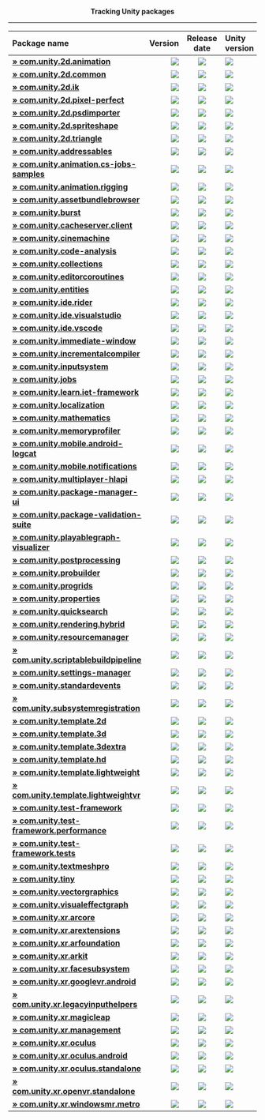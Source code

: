 <p align="center">
  <b>Tracking Unity packages</b>
</p>

---
<!--- @Statistics-Begin -->
Package name | Version | Release date | Unity version | Version counter
|:---|---:|:---:|:---|---:|
| <!--- @com.unity.2d.animation-Begin --><b>[» com.unity.2d.animation](https://github.com/ErikMoczi/packages.unity.com/tree/com.unity.2d.animation "2D Animation provides the all the necessary tooling and runtime components for skeletal animation using Sprites.")</b> | [![](https://img.shields.io/badge/2.1.0--preview.1-yellow.svg)](https://github.com/ErikMoczi/packages.unity.com/commit/67292329257cb0cb1852b67bf486858b04f4d275) | [![](https://img.shields.io/badge/2019/01/30-lightgrey.svg)](https://github.com/ErikMoczi/packages.unity.com/commit/67292329257cb0cb1852b67bf486858b04f4d275) | [![](https://img.shields.io/badge/%40-2019.1-red.svg)](https://github.com/ErikMoczi/packages.unity.com/commit/67292329257cb0cb1852b67bf486858b04f4d275) | [![](https://img.shields.io/badge/%23-25-brightgreen.svg)](https://github.com/ErikMoczi/packages.unity.com/commits/com.unity.2d.animation)<!--- @com.unity.2d.animation-End --> |
| <!--- @com.unity.2d.common-Begin --><b>[» com.unity.2d.common](https://github.com/ErikMoczi/packages.unity.com/tree/com.unity.2d.common "2D Common is a package that contains shared functionalities that are used by most of the other 2D packages.")</b> | [![](https://img.shields.io/badge/1.1.0--preview.1-yellow.svg)](https://github.com/ErikMoczi/packages.unity.com/commit/646534c3061e956f3edc1a5b59e66b2d95984689) | [![](https://img.shields.io/badge/2019/01/25-lightgrey.svg)](https://github.com/ErikMoczi/packages.unity.com/commit/646534c3061e956f3edc1a5b59e66b2d95984689) | [![](https://img.shields.io/badge/%40-2019.1-red.svg)](https://github.com/ErikMoczi/packages.unity.com/commit/646534c3061e956f3edc1a5b59e66b2d95984689) | [![](https://img.shields.io/badge/%23-16-brightgreen.svg)](https://github.com/ErikMoczi/packages.unity.com/commits/com.unity.2d.common)<!--- @com.unity.2d.common-End --> |
| <!--- @com.unity.2d.ik-Begin --><b>[» com.unity.2d.ik](https://github.com/ErikMoczi/packages.unity.com/tree/com.unity.2d.ik "2D IK package provides the necessary editor tooling to setup inverse kinematics for 2D characters and a runtime component to execute it.")</b> | [![](https://img.shields.io/badge/1.0.8--preview.1-yellow.svg)](https://github.com/ErikMoczi/packages.unity.com/commit/bbc7a1d416f51261f5a50c23106dd574f9897a45) | [![](https://img.shields.io/badge/2019/01/25-lightgrey.svg)](https://github.com/ErikMoczi/packages.unity.com/commit/bbc7a1d416f51261f5a50c23106dd574f9897a45) | [![](https://img.shields.io/badge/%40-2018.3-red.svg)](https://github.com/ErikMoczi/packages.unity.com/commit/bbc7a1d416f51261f5a50c23106dd574f9897a45) | [![](https://img.shields.io/badge/%23-13-brightgreen.svg)](https://github.com/ErikMoczi/packages.unity.com/commits/com.unity.2d.ik)<!--- @com.unity.2d.ik-End --> |
| <!--- @com.unity.2d.pixel-perfect-Begin --><b>[» com.unity.2d.pixel-perfect](https://github.com/ErikMoczi/packages.unity.com/tree/com.unity.2d.pixel-perfect "The 2D Pixel Perfect package contains the Pixel Perfect Camera component which ensures your pixel art remains crisp and clear at different resolutions, and stable in motion.  It is a single component that makes all the calculations needed to scale the viewport with resolution changes, removing the hassle from the user. The user can adjust the definition of the pixel art rendered within the camera viewport through the component settings, as well preview any changes immediately in Game view by using the Run in Edit Mode feature.")</b> | [![](https://img.shields.io/badge/1.0.1--preview-yellow.svg)](https://github.com/ErikMoczi/packages.unity.com/commit/c7274a2c30d07e8850e49bcf4e4bbfdeb395e616) | [![](https://img.shields.io/badge/2018/06/22-lightgrey.svg)](https://github.com/ErikMoczi/packages.unity.com/commit/c7274a2c30d07e8850e49bcf4e4bbfdeb395e616) | [![](https://img.shields.io/badge/%40-2018.2-red.svg)](https://github.com/ErikMoczi/packages.unity.com/commit/c7274a2c30d07e8850e49bcf4e4bbfdeb395e616) | [![](https://img.shields.io/badge/%23-2-brightgreen.svg)](https://github.com/ErikMoczi/packages.unity.com/commits/com.unity.2d.pixel-perfect)<!--- @com.unity.2d.pixel-perfect-End --> |
| <!--- @com.unity.2d.psdimporter-Begin --><b>[» com.unity.2d.psdimporter](https://github.com/ErikMoczi/packages.unity.com/tree/com.unity.2d.psdimporter "A ScriptedImporter for importing Adobe Photoshop file format. The ScriptedImporter is currently targeted for users who wants to create multi Sprite character animation using 2D Animation v2.")</b> | [![](https://img.shields.io/badge/1.0.0--preview.2-yellow.svg)](https://github.com/ErikMoczi/packages.unity.com/commit/78b4dc1b497ce648fe140abe0320fa1d55cf6393) | [![](https://img.shields.io/badge/2019/01/25-lightgrey.svg)](https://github.com/ErikMoczi/packages.unity.com/commit/78b4dc1b497ce648fe140abe0320fa1d55cf6393) | [![](https://img.shields.io/badge/%40-2018.3-red.svg)](https://github.com/ErikMoczi/packages.unity.com/commit/78b4dc1b497ce648fe140abe0320fa1d55cf6393) | [![](https://img.shields.io/badge/%23-2-brightgreen.svg)](https://github.com/ErikMoczi/packages.unity.com/commits/com.unity.2d.psdimporter)<!--- @com.unity.2d.psdimporter-End --> |
| <!--- @com.unity.2d.spriteshape-Begin --><b>[» com.unity.2d.spriteshape](https://github.com/ErikMoczi/packages.unity.com/tree/com.unity.2d.spriteshape "SpriteShape Runtime & Editor Package contains the tooling and the runtime component that allows you to create very organic looking spline based 2D worlds. It comes with intuitive configurator and a highly performant renderer.")</b> | [![](https://img.shields.io/badge/2.0.0--preview.2-yellow.svg)](https://github.com/ErikMoczi/packages.unity.com/commit/00a9c8ad26b17076e6eee3e959e08da8ef28e853) | [![](https://img.shields.io/badge/2019/03/14-lightgrey.svg)](https://github.com/ErikMoczi/packages.unity.com/commit/00a9c8ad26b17076e6eee3e959e08da8ef28e853) | [![](https://img.shields.io/badge/%40-2019.1-red.svg)](https://github.com/ErikMoczi/packages.unity.com/commit/00a9c8ad26b17076e6eee3e959e08da8ef28e853) | [![](https://img.shields.io/badge/%23-19-brightgreen.svg)](https://github.com/ErikMoczi/packages.unity.com/commits/com.unity.2d.spriteshape)<!--- @com.unity.2d.spriteshape-End --> |
| <!--- @com.unity.2d.triangle-Begin --><b>[» com.unity.2d.triangle](https://github.com/ErikMoczi/packages.unity.com/tree/com.unity.2d.triangle "2D Triangle is an open source library that tessellates shapes into meshes.")</b> | [![](https://img.shields.io/badge/1.0.2--preview.1-yellow.svg)](https://github.com/ErikMoczi/packages.unity.com/commit/e5d35b18a47bb4a64b8172a03c72e32675d5d4af) | [![](https://img.shields.io/badge/2018/12/14-lightgrey.svg)](https://github.com/ErikMoczi/packages.unity.com/commit/e5d35b18a47bb4a64b8172a03c72e32675d5d4af) | [![](https://img.shields.io/badge/%40-2018.1-red.svg)](https://github.com/ErikMoczi/packages.unity.com/commit/e5d35b18a47bb4a64b8172a03c72e32675d5d4af) | [![](https://img.shields.io/badge/%23-6-brightgreen.svg)](https://github.com/ErikMoczi/packages.unity.com/commits/com.unity.2d.triangle)<!--- @com.unity.2d.triangle-End --> |
| <!--- @com.unity.addressables-Begin --><b>[» com.unity.addressables](https://github.com/ErikMoczi/packages.unity.com/tree/com.unity.addressables "Our new Addressable Asset System allows the developer to ask for an asset via its address and get back the thing that resides at that address. Once an asset \(e.g. a prefab\) is marked \"addressable\", it generates an address which can be called from anywhere. Wherever the asset resides \(local or remote\), the system will locate it and its dependencies, then return it.  The Addressable Asset System uses asynchronous loading to support loading from any location with any collection of dependencies. Whether you are using direct references, traditional asset bundles, or Resource folders, addressable assets provide a simpler way to make your game more dynamic. The Addressable Asset System  simultaneously opens up the world of asset bundles while managing all the complexity.")</b> | [![](https://img.shields.io/badge/1.0.2--preview.2-yellow.svg)](https://github.com/ErikMoczi/packages.unity.com/commit/65c030be26b60c65ae51bdc471d456230ef77958) | [![](https://img.shields.io/badge/2019/02/21-lightgrey.svg)](https://github.com/ErikMoczi/packages.unity.com/commit/65c030be26b60c65ae51bdc471d456230ef77958) | [![](https://img.shields.io/badge/%40-2018.2-red.svg)](https://github.com/ErikMoczi/packages.unity.com/commit/65c030be26b60c65ae51bdc471d456230ef77958) | [![](https://img.shields.io/badge/%23-62-brightgreen.svg)](https://github.com/ErikMoczi/packages.unity.com/commits/com.unity.addressables)<!--- @com.unity.addressables-End --> |
| <!--- @com.unity.animation.cs-jobs-samples-Begin --><b>[» com.unity.animation.cs-jobs-samples](https://github.com/ErikMoczi/packages.unity.com/tree/com.unity.animation.cs-jobs-samples "Code samples using the animation C\# jobs feature.  Animation jobs are part of the Playable feature and they allow to modify the animation stream using just a C\# script. Here is the list of the samples in this package: ▪ SimpleMixer ▪ WeightedMaskMixer ▪ Look At ▪ Two\-bone IK ▪ Fullbody IK")</b> | [![](https://img.shields.io/badge/0.6.1--preview-yellow.svg)](https://github.com/ErikMoczi/packages.unity.com/commit/abf58b2ccb6f2cb50f9c8f60144ae537594685c1) | [![](https://img.shields.io/badge/2018/06/01-lightgrey.svg)](https://github.com/ErikMoczi/packages.unity.com/commit/abf58b2ccb6f2cb50f9c8f60144ae537594685c1) | [![](https://img.shields.io/badge/%40-2018.2-red.svg)](https://github.com/ErikMoczi/packages.unity.com/commit/abf58b2ccb6f2cb50f9c8f60144ae537594685c1) | [![](https://img.shields.io/badge/%23-10-brightgreen.svg)](https://github.com/ErikMoczi/packages.unity.com/commits/com.unity.animation.cs-jobs-samples)<!--- @com.unity.animation.cs-jobs-samples-End --> |
| <!--- @com.unity.animation.rigging-Begin --><b>[» com.unity.animation.rigging](https://github.com/ErikMoczi/packages.unity.com/tree/com.unity.animation.rigging "Animation Rigging toolkit using Unity's Animation C\# Jobs")</b> | [![](https://img.shields.io/badge/0.2.1--preview-yellow.svg)](https://github.com/ErikMoczi/packages.unity.com/commit/9baff91f9813d11e7448f8789c58943ed761c9de) | [![](https://img.shields.io/badge/2019/02/28-lightgrey.svg)](https://github.com/ErikMoczi/packages.unity.com/commit/9baff91f9813d11e7448f8789c58943ed761c9de) | [![](https://img.shields.io/badge/%40-2019.2-red.svg)](https://github.com/ErikMoczi/packages.unity.com/commit/9baff91f9813d11e7448f8789c58943ed761c9de) | [![](https://img.shields.io/badge/%23-7-brightgreen.svg)](https://github.com/ErikMoczi/packages.unity.com/commits/com.unity.animation.rigging)<!--- @com.unity.animation.rigging-End --> |
| <!--- @com.unity.assetbundlebrowser-Begin --><b>[» com.unity.assetbundlebrowser](https://github.com/ErikMoczi/packages.unity.com/tree/com.unity.assetbundlebrowser "The Asset Bundle Browser tool enables the user to view and edit the configuration of asset bundles for their Unity project. It will block editing that would create invalid bundles, and inform you of any issues with existing bundles. It also provides basic build functionality.  Use this tool as an alternative to selecting assets and setting their asset bundle manually in the inspector. It can be dropped into any Unity project with a version of 5.6 or greater. It will create a new menu item in Window &gt; AssetBundle Browser. The bundle configuration, build functionality, and built\-bundle inspection are split into three tabs within the new window.")</b> | [![](https://img.shields.io/badge/1.7.0-blue.svg)](https://github.com/ErikMoczi/packages.unity.com/commit/5e859a69abf99a628761491d7d7935464f6d0fa9) | [![](https://img.shields.io/badge/2018/08/10-lightgrey.svg)](https://github.com/ErikMoczi/packages.unity.com/commit/5e859a69abf99a628761491d7d7935464f6d0fa9) | [![](https://img.shields.io/badge/%40-2018.1-red.svg)](https://github.com/ErikMoczi/packages.unity.com/commit/5e859a69abf99a628761491d7d7935464f6d0fa9) | [![](https://img.shields.io/badge/%23-21-brightgreen.svg)](https://github.com/ErikMoczi/packages.unity.com/commits/com.unity.assetbundlebrowser)<!--- @com.unity.assetbundlebrowser-End --> |
| <!--- @com.unity.burst-Begin --><b>[» com.unity.burst](https://github.com/ErikMoczi/packages.unity.com/tree/com.unity.burst "Burst is a compiler, it translates from IL/.NET bytecode to highly optimized native code using LLVM.")</b> | [![](https://img.shields.io/badge/1.0.0--preview.3-yellow.svg)](https://github.com/ErikMoczi/packages.unity.com/commit/cc01cb6954f69348096ebff8e62801bee7c679c9) | [![](https://img.shields.io/badge/2019/03/14-lightgrey.svg)](https://github.com/ErikMoczi/packages.unity.com/commit/cc01cb6954f69348096ebff8e62801bee7c679c9) | [![](https://img.shields.io/badge/%40-2018.3-red.svg)](https://github.com/ErikMoczi/packages.unity.com/commit/cc01cb6954f69348096ebff8e62801bee7c679c9) | [![](https://img.shields.io/badge/%23-80-brightgreen.svg)](https://github.com/ErikMoczi/packages.unity.com/commits/com.unity.burst)<!--- @com.unity.burst-End --> |
| <!--- @com.unity.cacheserver.client-Begin --><b>[» com.unity.cacheserver.client](https://github.com/ErikMoczi/packages.unity.com/tree/com.unity.cacheserver.client "This package provides APIs and utilities that facilitate communication with the Unity Cache Server from Unity Editor C\# scripts. The primary purpose of the Unity Cache Server Client is to extend the application of the Unity Cache Server to Unity Editor tools and processes that could benefit from binary data caching.")</b> | [![](https://img.shields.io/badge/0.1.2--preview-yellow.svg)](https://github.com/ErikMoczi/packages.unity.com/commit/4d6db4bb41df9ca4467ffb369ecb63e5e01510d7) | [![](https://img.shields.io/badge/2018/06/07-lightgrey.svg)](https://github.com/ErikMoczi/packages.unity.com/commit/4d6db4bb41df9ca4467ffb369ecb63e5e01510d7) | [![](https://img.shields.io/badge/%40-2018.2-red.svg)](https://github.com/ErikMoczi/packages.unity.com/commit/4d6db4bb41df9ca4467ffb369ecb63e5e01510d7) | [![](https://img.shields.io/badge/%23-3-brightgreen.svg)](https://github.com/ErikMoczi/packages.unity.com/commits/com.unity.cacheserver.client)<!--- @com.unity.cacheserver.client-End --> |
| <!--- @com.unity.cinemachine-Begin --><b>[» com.unity.cinemachine](https://github.com/ErikMoczi/packages.unity.com/tree/com.unity.cinemachine "Smart camera tools for passionate creators.   IMPORTANT NOTE: If you are upgrading from the Asset Store version of Cinemachine, delete the Cinemachine asset from your project BEFORE installing this version from the Package Manager.")</b> | [![](https://img.shields.io/badge/2.3.4--preview.3-yellow.svg)](https://github.com/ErikMoczi/packages.unity.com/commit/8c206a0c60cc84821c20c9ec09a7d0a6b05c1d66) | [![](https://img.shields.io/badge/2019/02/18-lightgrey.svg)](https://github.com/ErikMoczi/packages.unity.com/commit/8c206a0c60cc84821c20c9ec09a7d0a6b05c1d66) | [![](https://img.shields.io/badge/%40-2019.1-red.svg)](https://github.com/ErikMoczi/packages.unity.com/commit/8c206a0c60cc84821c20c9ec09a7d0a6b05c1d66) | [![](https://img.shields.io/badge/%23-54-brightgreen.svg)](https://github.com/ErikMoczi/packages.unity.com/commits/com.unity.cinemachine)<!--- @com.unity.cinemachine-End --> |
| <!--- @com.unity.code-analysis-Begin --><b>[» com.unity.code-analysis](https://github.com/ErikMoczi/packages.unity.com/tree/com.unity.code-analysis "Roslyn C\# code analysis and evaluation tool for Unity.")</b> | [![](https://img.shields.io/badge/0.0.1--preview.3-yellow.svg)](https://github.com/ErikMoczi/packages.unity.com/commit/8b96e25d44f4defae27b76b758ad2122a2a63e3c) | [![](https://img.shields.io/badge/2018/11/01-lightgrey.svg)](https://github.com/ErikMoczi/packages.unity.com/commit/8b96e25d44f4defae27b76b758ad2122a2a63e3c) | [![](https://img.shields.io/badge/%40-2018.3-red.svg)](https://github.com/ErikMoczi/packages.unity.com/commit/8b96e25d44f4defae27b76b758ad2122a2a63e3c) | [![](https://img.shields.io/badge/%23-3-brightgreen.svg)](https://github.com/ErikMoczi/packages.unity.com/commits/com.unity.code-analysis)<!--- @com.unity.code-analysis-End --> |
| <!--- @com.unity.collections-Begin --><b>[» com.unity.collections](https://github.com/ErikMoczi/packages.unity.com/tree/com.unity.collections "Additional Unity Native Collections. NaitiveQueue, NativeHashMap, NativeMultiHashMap, NativeList.")</b> | [![](https://img.shields.io/badge/0.0.9--preview.15-yellow.svg)](https://github.com/ErikMoczi/packages.unity.com/commit/aaf9397b5c1018782a357eb7aefd1ee2476ec7d0) | [![](https://img.shields.io/badge/2019/03/14-lightgrey.svg)](https://github.com/ErikMoczi/packages.unity.com/commit/aaf9397b5c1018782a357eb7aefd1ee2476ec7d0) | [![](https://img.shields.io/badge/%40-2019.1-red.svg)](https://github.com/ErikMoczi/packages.unity.com/commit/aaf9397b5c1018782a357eb7aefd1ee2476ec7d0) | [![](https://img.shields.io/badge/%23-23-brightgreen.svg)](https://github.com/ErikMoczi/packages.unity.com/commits/com.unity.collections)<!--- @com.unity.collections-End --> |
| <!--- @com.unity.editorcoroutines-Begin --><b>[» com.unity.editorcoroutines](https://github.com/ErikMoczi/packages.unity.com/tree/com.unity.editorcoroutines "The editor coroutines package allows developers to start constructs similar to Unity's monobehaviour based coroutines within the editor using abitrary objects. ")</b> | [![](https://img.shields.io/badge/0.0.2--preview.1-yellow.svg)](https://github.com/ErikMoczi/packages.unity.com/commit/0db484a18addf7ffcae67d218daef96b1cc1034e) | [![](https://img.shields.io/badge/2019/01/28-lightgrey.svg)](https://github.com/ErikMoczi/packages.unity.com/commit/0db484a18addf7ffcae67d218daef96b1cc1034e) | [![](https://img.shields.io/badge/%40-2018.1-red.svg)](https://github.com/ErikMoczi/packages.unity.com/commit/0db484a18addf7ffcae67d218daef96b1cc1034e) | [![](https://img.shields.io/badge/%23-6-brightgreen.svg)](https://github.com/ErikMoczi/packages.unity.com/commits/com.unity.editorcoroutines)<!--- @com.unity.editorcoroutines-End --> |
| <!--- @com.unity.entities-Begin --><b>[» com.unity.entities](https://github.com/ErikMoczi/packages.unity.com/tree/com.unity.entities "Unity Entity Component System \- Core Entity Component System, New Transform components, basic Instance Mesh Renderer")</b> | [![](https://img.shields.io/badge/0.0.12--preview.24-timestampfix-yellow.svg)](https://github.com/ErikMoczi/packages.unity.com/commit/995a823a1f8519da56608bb501b3d5abda759bce) | [![](https://img.shields.io/badge/2019/03/14-lightgrey.svg)](https://github.com/ErikMoczi/packages.unity.com/commit/995a823a1f8519da56608bb501b3d5abda759bce) | [![](https://img.shields.io/badge/%40-2018.3-red.svg)](https://github.com/ErikMoczi/packages.unity.com/commit/995a823a1f8519da56608bb501b3d5abda759bce) | [![](https://img.shields.io/badge/%23-39-brightgreen.svg)](https://github.com/ErikMoczi/packages.unity.com/commits/com.unity.entities)<!--- @com.unity.entities-End --> |
| <!--- @com.unity.ide.rider-Begin --><b>[» com.unity.ide.rider](https://github.com/ErikMoczi/packages.unity.com/tree/com.unity.ide.rider "Code editor integration for supporting Rider as code editor for unity. Adds support for generating csproj files for code completion, auto discovery of installations, etc.")</b> | [![](https://img.shields.io/badge/1.0.2-blue.svg)](https://github.com/ErikMoczi/packages.unity.com/commit/33a1238e474904056e8c9d25b7b996fd66c34c58) | [![](https://img.shields.io/badge/2019/03/07-lightgrey.svg)](https://github.com/ErikMoczi/packages.unity.com/commit/33a1238e474904056e8c9d25b7b996fd66c34c58) | [![](https://img.shields.io/badge/%40-2019.2-red.svg)](https://github.com/ErikMoczi/packages.unity.com/commit/33a1238e474904056e8c9d25b7b996fd66c34c58) | [![](https://img.shields.io/badge/%23-9-brightgreen.svg)](https://github.com/ErikMoczi/packages.unity.com/commits/com.unity.ide.rider)<!--- @com.unity.ide.rider-End --> |
| <!--- @com.unity.ide.visualstudio-Begin --><b>[» com.unity.ide.visualstudio](https://github.com/ErikMoczi/packages.unity.com/tree/com.unity.ide.visualstudio "Code editor integration for supporting Visual Studio as code editor for unity. Adds support for generating csproj files for intellisense purposes, auto discovery of installations, etc.")</b> | [![](https://img.shields.io/badge/1.0.2-blue.svg)](https://github.com/ErikMoczi/packages.unity.com/commit/ca3ea47e7d938c3dec8d685cba102414b9ee8f22) | [![](https://img.shields.io/badge/2019/03/07-lightgrey.svg)](https://github.com/ErikMoczi/packages.unity.com/commit/ca3ea47e7d938c3dec8d685cba102414b9ee8f22) | [![](https://img.shields.io/badge/%40-2019.2-red.svg)](https://github.com/ErikMoczi/packages.unity.com/commit/ca3ea47e7d938c3dec8d685cba102414b9ee8f22) | [![](https://img.shields.io/badge/%23-9-brightgreen.svg)](https://github.com/ErikMoczi/packages.unity.com/commits/com.unity.ide.visualstudio)<!--- @com.unity.ide.visualstudio-End --> |
| <!--- @com.unity.ide.vscode-Begin --><b>[» com.unity.ide.vscode](https://github.com/ErikMoczi/packages.unity.com/tree/com.unity.ide.vscode "Code editor integration for supporting Visual Studio Code as code editor for unity. Adds support for generating csproj files for intellisense purposes, auto discovery of installations, etc.")</b> | [![](https://img.shields.io/badge/1.0.2-blue.svg)](https://github.com/ErikMoczi/packages.unity.com/commit/78e1c863ecff5cadba6b6eb45791bd86d558d9c1) | [![](https://img.shields.io/badge/2019/03/07-lightgrey.svg)](https://github.com/ErikMoczi/packages.unity.com/commit/78e1c863ecff5cadba6b6eb45791bd86d558d9c1) | [![](https://img.shields.io/badge/%40-2019.2-red.svg)](https://github.com/ErikMoczi/packages.unity.com/commit/78e1c863ecff5cadba6b6eb45791bd86d558d9c1) | [![](https://img.shields.io/badge/%23-11-brightgreen.svg)](https://github.com/ErikMoczi/packages.unity.com/commits/com.unity.ide.vscode)<!--- @com.unity.ide.vscode-End --> |
| <!--- @com.unity.immediate-window-Begin --><b>[» com.unity.immediate-window](https://github.com/ErikMoczi/packages.unity.com/tree/com.unity.immediate-window "The Immediate Window provides a way to rapidly edit and debug code. It is not a full development environment, instead it is to be used for API discovery and rapid prototyping.")</b> | [![](https://img.shields.io/badge/1.0.0--preview.3-yellow.svg)](https://github.com/ErikMoczi/packages.unity.com/commit/265b4532881a7d930e7dd9c70c4790842d69e4ee) | [![](https://img.shields.io/badge/2018/12/11-lightgrey.svg)](https://github.com/ErikMoczi/packages.unity.com/commit/265b4532881a7d930e7dd9c70c4790842d69e4ee) | [![](https://img.shields.io/badge/%40-2019.1-red.svg)](https://github.com/ErikMoczi/packages.unity.com/commit/265b4532881a7d930e7dd9c70c4790842d69e4ee) | [![](https://img.shields.io/badge/%23-8-brightgreen.svg)](https://github.com/ErikMoczi/packages.unity.com/commits/com.unity.immediate-window)<!--- @com.unity.immediate-window-End --> |
| <!--- @com.unity.incrementalcompiler-Begin --><b>[» com.unity.incrementalcompiler](https://github.com/ErikMoczi/packages.unity.com/tree/com.unity.incrementalcompiler "Roslyn based incremental compiler.")</b> | [![](https://img.shields.io/badge/0.0.42--preview.31-yellow.svg)](https://github.com/ErikMoczi/packages.unity.com/commit/82ab52ff9867348d5347a163d50fb7c1a89c8986) | [![](https://img.shields.io/badge/2018/12/13-lightgrey.svg)](https://github.com/ErikMoczi/packages.unity.com/commit/82ab52ff9867348d5347a163d50fb7c1a89c8986) | [![](https://img.shields.io/badge/%40-2018.1-red.svg)](https://github.com/ErikMoczi/packages.unity.com/commit/82ab52ff9867348d5347a163d50fb7c1a89c8986) | [![](https://img.shields.io/badge/%23-78-brightgreen.svg)](https://github.com/ErikMoczi/packages.unity.com/commits/com.unity.incrementalcompiler)<!--- @com.unity.incrementalcompiler-End --> |
| <!--- @com.unity.inputsystem-Begin --><b>[» com.unity.inputsystem](https://github.com/ErikMoczi/packages.unity.com/tree/com.unity.inputsystem "A new input system which can be used as a more extensible and customizable alternative to Unity's classic input system in UnityEngine.Input.")</b> | [![](https://img.shields.io/badge/0.2.1--preview-yellow.svg)](https://github.com/ErikMoczi/packages.unity.com/commit/9e0c70d7bcc799068d905fccfde4827f56111505) | [![](https://img.shields.io/badge/2019/03/12-lightgrey.svg)](https://github.com/ErikMoczi/packages.unity.com/commit/9e0c70d7bcc799068d905fccfde4827f56111505) | [![](https://img.shields.io/badge/%40-2018.3-red.svg)](https://github.com/ErikMoczi/packages.unity.com/commit/9e0c70d7bcc799068d905fccfde4827f56111505) | [![](https://img.shields.io/badge/%23-19-brightgreen.svg)](https://github.com/ErikMoczi/packages.unity.com/commits/com.unity.inputsystem)<!--- @com.unity.inputsystem-End --> |
| <!--- @com.unity.jobs-Begin --><b>[» com.unity.jobs](https://github.com/ErikMoczi/packages.unity.com/tree/com.unity.jobs "Additional C\# jobs types. IJobParallelForBatch and IJobParallelForFilter")</b> | [![](https://img.shields.io/badge/0.0.7--preview.9-yellow.svg)](https://github.com/ErikMoczi/packages.unity.com/commit/7e30cd76d98dcd518add1a9fb89e551cb719e801) | [![](https://img.shields.io/badge/2019/03/14-lightgrey.svg)](https://github.com/ErikMoczi/packages.unity.com/commit/7e30cd76d98dcd518add1a9fb89e551cb719e801) | [![](https://img.shields.io/badge/%40-2019.1-red.svg)](https://github.com/ErikMoczi/packages.unity.com/commit/7e30cd76d98dcd518add1a9fb89e551cb719e801) | [![](https://img.shields.io/badge/%23-15-brightgreen.svg)](https://github.com/ErikMoczi/packages.unity.com/commits/com.unity.jobs)<!--- @com.unity.jobs-End --> |
| <!--- @com.unity.learn.iet-framework-Begin --><b>[» com.unity.learn.iet-framework](https://github.com/ErikMoczi/packages.unity.com/tree/com.unity.learn.iet-framework "This package is mandatory for all In\-Editor Tutorials.")</b> | [![](https://img.shields.io/badge/0.1.15--preview-yellow.svg)](https://github.com/ErikMoczi/packages.unity.com/commit/937b1f6f80571c80e0aa812a14ceec8615457732) | [![](https://img.shields.io/badge/2019/03/05-lightgrey.svg)](https://github.com/ErikMoczi/packages.unity.com/commit/937b1f6f80571c80e0aa812a14ceec8615457732) | [![](https://img.shields.io/badge/%40-2018.3-red.svg)](https://github.com/ErikMoczi/packages.unity.com/commit/937b1f6f80571c80e0aa812a14ceec8615457732) | [![](https://img.shields.io/badge/%23-18-brightgreen.svg)](https://github.com/ErikMoczi/packages.unity.com/commits/com.unity.learn.iet-framework)<!--- @com.unity.learn.iet-framework-End --> |
| <!--- @com.unity.localization-Begin --><b>[» com.unity.localization](https://github.com/ErikMoczi/packages.unity.com/tree/com.unity.localization "Preview of player localization system. Provides tools for localizing your built application.")</b> | [![](https://img.shields.io/badge/0.2.5--preview-yellow.svg)](https://github.com/ErikMoczi/packages.unity.com/commit/226e9597792fd589f6679f7d6cebf43d8b3f1f0f) | [![](https://img.shields.io/badge/2019/03/13-lightgrey.svg)](https://github.com/ErikMoczi/packages.unity.com/commit/226e9597792fd589f6679f7d6cebf43d8b3f1f0f) | [![](https://img.shields.io/badge/%40-2018.3-red.svg)](https://github.com/ErikMoczi/packages.unity.com/commit/226e9597792fd589f6679f7d6cebf43d8b3f1f0f) | [![](https://img.shields.io/badge/%23-8-brightgreen.svg)](https://github.com/ErikMoczi/packages.unity.com/commits/com.unity.localization)<!--- @com.unity.localization-End --> |
| <!--- @com.unity.mathematics-Begin --><b>[» com.unity.mathematics](https://github.com/ErikMoczi/packages.unity.com/tree/com.unity.mathematics "Unity's C\# SIMD math library providing vector types and math functions with a shader like syntax. This package is still in experimental phase.")</b> | [![](https://img.shields.io/badge/1.0.0--preview.1-yellow.svg)](https://github.com/ErikMoczi/packages.unity.com/commit/6f85e6a8c1b5a5af7d9c43994f1a0472c63de51d) | [![](https://img.shields.io/badge/2019/02/28-lightgrey.svg)](https://github.com/ErikMoczi/packages.unity.com/commit/6f85e6a8c1b5a5af7d9c43994f1a0472c63de51d) | [![](https://img.shields.io/badge/%40-2018.1-red.svg)](https://github.com/ErikMoczi/packages.unity.com/commit/6f85e6a8c1b5a5af7d9c43994f1a0472c63de51d) | [![](https://img.shields.io/badge/%23-32-brightgreen.svg)](https://github.com/ErikMoczi/packages.unity.com/commits/com.unity.mathematics)<!--- @com.unity.mathematics-End --> |
| <!--- @com.unity.memoryprofiler-Begin --><b>[» com.unity.memoryprofiler](https://github.com/ErikMoczi/packages.unity.com/tree/com.unity.memoryprofiler "The Memory Profiler creates a unified solution allowing you to profile both small projects on mobile devices and big AAA projects on high end machines. It provides actionable information about allocations in the engine to allow developers to manage and reduce memory usage. ")</b> | [![](https://img.shields.io/badge/0.1.0--preview.5-yellow.svg)](https://github.com/ErikMoczi/packages.unity.com/commit/9c08b0d0c2281de6c4d38613ffa8c84957e102da) | [![](https://img.shields.io/badge/2019/01/29-lightgrey.svg)](https://github.com/ErikMoczi/packages.unity.com/commit/9c08b0d0c2281de6c4d38613ffa8c84957e102da) | [![](https://img.shields.io/badge/%40-2018.3-red.svg)](https://github.com/ErikMoczi/packages.unity.com/commit/9c08b0d0c2281de6c4d38613ffa8c84957e102da) | [![](https://img.shields.io/badge/%23-5-brightgreen.svg)](https://github.com/ErikMoczi/packages.unity.com/commits/com.unity.memoryprofiler)<!--- @com.unity.memoryprofiler-End --> |
| <!--- @com.unity.mobile.android-logcat-Begin --><b>[» com.unity.mobile.android-logcat](https://github.com/ErikMoczi/packages.unity.com/tree/com.unity.mobile.android-logcat "Android Logcat package adds support for displaying log messages coming from Android devices in Unity Editor. Click the 'View documentation' link above for more information.  The window can be accessed in Unity Editor via 'Window &gt; Analysis &gt; Android Logcat', or simply by pressing 'Alt\+6' on Windows or 'Option\+6' on macOS.   Make sure to have Android module loaded and switch to Android build target in 'Build Settings' window if the menu doesn't exist.")</b> | [![](https://img.shields.io/badge/0.2.1--preview-yellow.svg)](https://github.com/ErikMoczi/packages.unity.com/commit/c52b82cdfe87aa722fe34c754630d54a6fe4505e) | [![](https://img.shields.io/badge/2019/01/22-lightgrey.svg)](https://github.com/ErikMoczi/packages.unity.com/commit/c52b82cdfe87aa722fe34c754630d54a6fe4505e) | [![](https://img.shields.io/badge/%40-2019.1-red.svg)](https://github.com/ErikMoczi/packages.unity.com/commit/c52b82cdfe87aa722fe34c754630d54a6fe4505e) | [![](https://img.shields.io/badge/%23-8-brightgreen.svg)](https://github.com/ErikMoczi/packages.unity.com/commits/com.unity.mobile.android-logcat)<!--- @com.unity.mobile.android-logcat-End --> |
| <!--- @com.unity.mobile.notifications-Begin --><b>[» com.unity.mobile.notifications](https://github.com/ErikMoczi/packages.unity.com/tree/com.unity.mobile.notifications "Mobile Notifications package adds support for scheduling local repeatable or one\-time notifications on iOS and Android.  Requires iOS 10 and Android 4.1 or above.")</b> | [![](https://img.shields.io/badge/1.0.0--preview.10-yellow.svg)](https://github.com/ErikMoczi/packages.unity.com/commit/e3b145e75a2dc33d9c431355cb08e82cb0187e72) | [![](https://img.shields.io/badge/2019/02/22-lightgrey.svg)](https://github.com/ErikMoczi/packages.unity.com/commit/e3b145e75a2dc33d9c431355cb08e82cb0187e72) | [![](https://img.shields.io/badge/%40-2018.2-red.svg)](https://github.com/ErikMoczi/packages.unity.com/commit/e3b145e75a2dc33d9c431355cb08e82cb0187e72) | [![](https://img.shields.io/badge/%23-23-brightgreen.svg)](https://github.com/ErikMoczi/packages.unity.com/commits/com.unity.mobile.notifications)<!--- @com.unity.mobile.notifications-End --> |
| <!--- @com.unity.multiplayer-hlapi-Begin --><b>[» com.unity.multiplayer-hlapi](https://github.com/ErikMoczi/packages.unity.com/tree/com.unity.multiplayer-hlapi "The high level API component of the Unity Multiplayer system.")</b> | [![](https://img.shields.io/badge/1.0.1-blue.svg)](https://github.com/ErikMoczi/packages.unity.com/commit/fb7e74ae6bef7a85cf8c5caa50ae24ab787f5519) | [![](https://img.shields.io/badge/2019/02/14-lightgrey.svg)](https://github.com/ErikMoczi/packages.unity.com/commit/fb7e74ae6bef7a85cf8c5caa50ae24ab787f5519) | [![](https://img.shields.io/badge/%40-2019.1-red.svg)](https://github.com/ErikMoczi/packages.unity.com/commit/fb7e74ae6bef7a85cf8c5caa50ae24ab787f5519) | [![](https://img.shields.io/badge/%23-16-brightgreen.svg)](https://github.com/ErikMoczi/packages.unity.com/commits/com.unity.multiplayer-hlapi)<!--- @com.unity.multiplayer-hlapi-End --> |
| <!--- @com.unity.package-manager-ui-Begin --><b>[» com.unity.package-manager-ui](https://github.com/ErikMoczi/packages.unity.com/tree/com.unity.package-manager-ui "Use the Unity Package Manager user interface to manage a Project's packages and discover new packages.  For more information, click the 'View documentation' link above. ")</b> | [![](https://img.shields.io/badge/2.1.1--preview.5-yellow.svg)](https://github.com/ErikMoczi/packages.unity.com/commit/d5d73fff72c3c034340dd0ea35434d6fcdfc64eb) | [![](https://img.shields.io/badge/2018/11/09-lightgrey.svg)](https://github.com/ErikMoczi/packages.unity.com/commit/d5d73fff72c3c034340dd0ea35434d6fcdfc64eb) | [![](https://img.shields.io/badge/%40-2019.1-red.svg)](https://github.com/ErikMoczi/packages.unity.com/commit/d5d73fff72c3c034340dd0ea35434d6fcdfc64eb) | [![](https://img.shields.io/badge/%23-59-brightgreen.svg)](https://github.com/ErikMoczi/packages.unity.com/commits/com.unity.package-manager-ui)<!--- @com.unity.package-manager-ui-End --> |
| <!--- @com.unity.package-validation-suite-Begin --><b>[» com.unity.package-validation-suite](https://github.com/ErikMoczi/packages.unity.com/tree/com.unity.package-validation-suite "Unity Package Manager validation suite, used to evaluate a package's integrity before it's considered for publishing.  This is a Unity internal tool at the moment, no support will be provided for this package.")</b> | [![](https://img.shields.io/badge/0.4.0--preview.19-yellow.svg)](https://github.com/ErikMoczi/packages.unity.com/commit/73c38644753d3137b3e89f82afb0f1b3084efb08) | [![](https://img.shields.io/badge/2019/03/14-lightgrey.svg)](https://github.com/ErikMoczi/packages.unity.com/commit/73c38644753d3137b3e89f82afb0f1b3084efb08) | [![](https://img.shields.io/badge/%40-2018.3-red.svg)](https://github.com/ErikMoczi/packages.unity.com/commit/73c38644753d3137b3e89f82afb0f1b3084efb08) | [![](https://img.shields.io/badge/%23-34-brightgreen.svg)](https://github.com/ErikMoczi/packages.unity.com/commits/com.unity.package-validation-suite)<!--- @com.unity.package-validation-suite-End --> |
| <!--- @com.unity.playablegraph-visualizer-Begin --><b>[» com.unity.playablegraph-visualizer](https://github.com/ErikMoczi/packages.unity.com/tree/com.unity.playablegraph-visualizer "The PlayableGraph Visualizer is a tool that displays the PlayableGraphs in the scene. It can be used in both Play and Edit mode and will always reflect the current state of the graph. Playable nodes are represented by colored nodes, varying according to their type. Connections color intensity indicates its weight.")</b> | [![](https://img.shields.io/badge/0.2.1--preview.3-yellow.svg)](https://github.com/ErikMoczi/packages.unity.com/commit/773e0c6a2382ca68f3c80a292e3e1847326ce912) | [![](https://img.shields.io/badge/2019/03/07-lightgrey.svg)](https://github.com/ErikMoczi/packages.unity.com/commit/773e0c6a2382ca68f3c80a292e3e1847326ce912) | [![](https://img.shields.io/badge/%40-2018.1-red.svg)](https://github.com/ErikMoczi/packages.unity.com/commit/773e0c6a2382ca68f3c80a292e3e1847326ce912) | [![](https://img.shields.io/badge/%23-6-brightgreen.svg)](https://github.com/ErikMoczi/packages.unity.com/commits/com.unity.playablegraph-visualizer)<!--- @com.unity.playablegraph-visualizer-End --> |
| <!--- @com.unity.postprocessing-Begin --><b>[» com.unity.postprocessing](https://github.com/ErikMoczi/packages.unity.com/tree/com.unity.postprocessing "The post\-processing stack \(v2\) comes with a collection of effects and image filters you can apply to your cameras to improve the visuals of your games.")</b> | [![](https://img.shields.io/badge/2.1.4-blue.svg)](https://github.com/ErikMoczi/packages.unity.com/commit/4d1c7f8e8e7b310aecc18ea319c313533ea94c5e) | [![](https://img.shields.io/badge/2019/02/28-lightgrey.svg)](https://github.com/ErikMoczi/packages.unity.com/commit/4d1c7f8e8e7b310aecc18ea319c313533ea94c5e) | [![](https://img.shields.io/badge/%40-2018.1-red.svg)](https://github.com/ErikMoczi/packages.unity.com/commit/4d1c7f8e8e7b310aecc18ea319c313533ea94c5e) | [![](https://img.shields.io/badge/%23-36-brightgreen.svg)](https://github.com/ErikMoczi/packages.unity.com/commits/com.unity.postprocessing)<!--- @com.unity.postprocessing-End --> |
| <!--- @com.unity.probuilder-Begin --><b>[» com.unity.probuilder](https://github.com/ErikMoczi/packages.unity.com/tree/com.unity.probuilder "Build, edit, and texture custom geometry in Unity. Use ProBuilder for in\-scene level design, prototyping, collision meshes, all with on\-the\-fly play\-testing.  Advanced features include UV editing, vertex colors, parametric shapes, and texture blending. With ProBuilder's model export feature it's easy to tweak your levels in any external 3D modelling suite.")</b> | [![](https://img.shields.io/badge/4.0.4--preview.11-yellow.svg)](https://github.com/ErikMoczi/packages.unity.com/commit/7be3ffcac34bdddf6fa19eb4c9b2d31600d20954) | [![](https://img.shields.io/badge/2019/03/14-lightgrey.svg)](https://github.com/ErikMoczi/packages.unity.com/commit/7be3ffcac34bdddf6fa19eb4c9b2d31600d20954) | [![](https://img.shields.io/badge/%40-2018.3-red.svg)](https://github.com/ErikMoczi/packages.unity.com/commit/7be3ffcac34bdddf6fa19eb4c9b2d31600d20954) | [![](https://img.shields.io/badge/%23-88-brightgreen.svg)](https://github.com/ErikMoczi/packages.unity.com/commits/com.unity.probuilder)<!--- @com.unity.probuilder-End --> |
| <!--- @com.unity.progrids-Begin --><b>[» com.unity.progrids](https://github.com/ErikMoczi/packages.unity.com/tree/com.unity.progrids "Advanced grid and object snapping for the scene view. ProGrids is a dynamically placed grid, available on all 3 axes and at any position in the scene.  ProGrids snaps objects in world space, ensuring consistent placement of objects in your level.  In addition, ProGrids is completely customizable. Change the colors of your grid, the snap sizing, unit of measurement, and more!")</b> | [![](https://img.shields.io/badge/3.0.3--preview.4-yellow.svg)](https://github.com/ErikMoczi/packages.unity.com/commit/d4a34aa0892a288e49a45373f6cc46b03758e63c) | [![](https://img.shields.io/badge/2019/01/23-lightgrey.svg)](https://github.com/ErikMoczi/packages.unity.com/commit/d4a34aa0892a288e49a45373f6cc46b03758e63c) | [![](https://img.shields.io/badge/%40-2018.1-red.svg)](https://github.com/ErikMoczi/packages.unity.com/commit/d4a34aa0892a288e49a45373f6cc46b03758e63c) | [![](https://img.shields.io/badge/%23-16-brightgreen.svg)](https://github.com/ErikMoczi/packages.unity.com/commits/com.unity.progrids)<!--- @com.unity.progrids-End --> |
| <!--- @com.unity.properties-Begin --><b>[» com.unity.properties](https://github.com/ErikMoczi/packages.unity.com/tree/com.unity.properties "Interfaces and utilities to describe and visit data containers.")</b> | [![](https://img.shields.io/badge/0.4.0--preview-yellow.svg)](https://github.com/ErikMoczi/packages.unity.com/commit/e4a8c741f5539e7f2d7eff7fe12c1988fc1bc105) | [![](https://img.shields.io/badge/2018/11/14-lightgrey.svg)](https://github.com/ErikMoczi/packages.unity.com/commit/e4a8c741f5539e7f2d7eff7fe12c1988fc1bc105) | [![](https://img.shields.io/badge/%40-2018.1-red.svg)](https://github.com/ErikMoczi/packages.unity.com/commit/e4a8c741f5539e7f2d7eff7fe12c1988fc1bc105) | [![](https://img.shields.io/badge/%23-46-brightgreen.svg)](https://github.com/ErikMoczi/packages.unity.com/commits/com.unity.properties)<!--- @com.unity.properties-End --> |
| <!--- @com.unity.quicksearch-Begin --><b>[» com.unity.quicksearch](https://github.com/ErikMoczi/packages.unity.com/tree/com.unity.quicksearch "Search multiple areas of Unity: assets, scene objects, menu items, settings, etc.  On Windows simply press Alt\+' to find anything or Option\+' on Mac.")</b> | [![](https://img.shields.io/badge/1.0.1--preview.1-yellow.svg)](https://github.com/ErikMoczi/packages.unity.com/commit/5dd4b132609e2f644754f785abd22ab542b74236) | [![](https://img.shields.io/badge/2019/03/01-lightgrey.svg)](https://github.com/ErikMoczi/packages.unity.com/commit/5dd4b132609e2f644754f785abd22ab542b74236) | [![](https://img.shields.io/badge/%40-2019.1-red.svg)](https://github.com/ErikMoczi/packages.unity.com/commit/5dd4b132609e2f644754f785abd22ab542b74236) | [![](https://img.shields.io/badge/%23-28-brightgreen.svg)](https://github.com/ErikMoczi/packages.unity.com/commits/com.unity.quicksearch)<!--- @com.unity.quicksearch-End --> |
| <!--- @com.unity.rendering.hybrid-Begin --><b>[» com.unity.rendering.hybrid](https://github.com/ErikMoczi/packages.unity.com/tree/com.unity.rendering.hybrid "Core components and systems for drawing meshes using ECS, including instanced mesh rendering and LOD")</b> | [![](https://img.shields.io/badge/0.0.1--preview.8-yellow.svg)](https://github.com/ErikMoczi/packages.unity.com/commit/ffba672f247c35a5d68d7ae5d6c47a0e499a3cd3) | [![](https://img.shields.io/badge/2019/03/14-lightgrey.svg)](https://github.com/ErikMoczi/packages.unity.com/commit/ffba672f247c35a5d68d7ae5d6c47a0e499a3cd3) | [![](https://img.shields.io/badge/%40-2019.1-red.svg)](https://github.com/ErikMoczi/packages.unity.com/commit/ffba672f247c35a5d68d7ae5d6c47a0e499a3cd3) | [![](https://img.shields.io/badge/%23-8-brightgreen.svg)](https://github.com/ErikMoczi/packages.unity.com/commits/com.unity.rendering.hybrid)<!--- @com.unity.rendering.hybrid-End --> |
| <!--- @com.unity.resourcemanager-Begin --><b>[» com.unity.resourcemanager](https://github.com/ErikMoczi/packages.unity.com/tree/com.unity.resourcemanager "The ResourceManager is an extendable high level API that asynchronously loads and unloads assets.  The specific method and location of loading assets is abstracted. With the proper extension, assets can be loading from a variety of locations \(Resources, Bundles, etc\) all through a single API.   The overall goal is that regardless of what your setup is, or where you are loading from, you always load in the same way. For example, you can call:  ResourceManager.LoadAsync&lt;Texture, string&gt;\(\"myTexture\"\);  and have that be loaded regardless of where it came from.   This package can function as a standalone package, but will be extended in the future via high\-level packages that add custom IResourceLocator and IResourceProvider interfaces. See the Samples directory for help on how to use it as a standalone package. Future high\-level packages will come with locators and providers, and will handle the initialization themselves. The intent being that users need not know about the above interfaces.")</b> | [![](https://img.shields.io/badge/2.4.4--preview20190108-nightly-yellow.svg)](https://github.com/ErikMoczi/packages.unity.com/commit/d2777a530730e4e4b52ebfd32d243b0cd3e9efe8) | [![](https://img.shields.io/badge/2019/01/08-lightgrey.svg)](https://github.com/ErikMoczi/packages.unity.com/commit/d2777a530730e4e4b52ebfd32d243b0cd3e9efe8) | [![](https://img.shields.io/badge/%40-2018.1-red.svg)](https://github.com/ErikMoczi/packages.unity.com/commit/d2777a530730e4e4b52ebfd32d243b0cd3e9efe8) | [![](https://img.shields.io/badge/%23-70-brightgreen.svg)](https://github.com/ErikMoczi/packages.unity.com/commits/com.unity.resourcemanager)<!--- @com.unity.resourcemanager-End --> |
| <!--- @com.unity.scriptablebuildpipeline-Begin --><b>[» com.unity.scriptablebuildpipeline](https://github.com/ErikMoczi/packages.unity.com/tree/com.unity.scriptablebuildpipeline "The Scriptable Build Pipeline moves the asset bundle build pipeline to C\#.  Use the pre\-defined build flows, or create your own using the divided up APIs.  This system improves build time, fixes incremental build, and provides greater flexibility.")</b> | [![](https://img.shields.io/badge/1.3.5--preview-yellow.svg)](https://github.com/ErikMoczi/packages.unity.com/commit/317ea89ba5a430e7b9bbb406a7df8295aafbb916) | [![](https://img.shields.io/badge/2019/03/05-lightgrey.svg)](https://github.com/ErikMoczi/packages.unity.com/commit/317ea89ba5a430e7b9bbb406a7df8295aafbb916) | [![](https://img.shields.io/badge/%40-2018.3-red.svg)](https://github.com/ErikMoczi/packages.unity.com/commit/317ea89ba5a430e7b9bbb406a7df8295aafbb916) | [![](https://img.shields.io/badge/%23-31-brightgreen.svg)](https://github.com/ErikMoczi/packages.unity.com/commits/com.unity.scriptablebuildpipeline)<!--- @com.unity.scriptablebuildpipeline-End --> |
| <!--- @com.unity.settings-manager-Begin --><b>[» com.unity.settings-manager](https://github.com/ErikMoczi/packages.unity.com/tree/com.unity.settings-manager "A framework for making any serializable field a setting, complete with a pre\-built settings interface.")</b> | [![](https://img.shields.io/badge/0.1.0--preview.4-yellow.svg)](https://github.com/ErikMoczi/packages.unity.com/commit/c2df421c386e2d071655304508c35f26dcdbe11a) | [![](https://img.shields.io/badge/2019/03/04-lightgrey.svg)](https://github.com/ErikMoczi/packages.unity.com/commit/c2df421c386e2d071655304508c35f26dcdbe11a) | [![](https://img.shields.io/badge/%40-2018.1-red.svg)](https://github.com/ErikMoczi/packages.unity.com/commit/c2df421c386e2d071655304508c35f26dcdbe11a) | [![](https://img.shields.io/badge/%23-4-brightgreen.svg)](https://github.com/ErikMoczi/packages.unity.com/commits/com.unity.settings-manager)<!--- @com.unity.settings-manager-End --> |
| <!--- @com.unity.standardevents-Begin --><b>[» com.unity.standardevents](https://github.com/ErikMoczi/packages.unity.com/tree/com.unity.standardevents "Unity Analytics Standard Events take the guesswork out of tracking key game events, which makes adding deep analytics to your game insanely simple.  Standard Events serve as an easy\-to\-follow checklist of the most important elements to track in your game. For example, use tutorial events to track onboarding, and to better understand the first\-time user experience...then compare that to Day 1 retention to see not just what is happening in your game, but also to understand why.  Easily implement Standard Events through code using a well\-documented, type\-safe API that supports Intellisense. Alternatively, the included Analytics Event Tracker component can be used to quickly and easily add both standard and custom events to your game, all without writing any code!  Standard Events is a feature of Unity Analytics, and requires the Unity Analytics service to be enabled.")</b> | [![](https://img.shields.io/badge/1.0.13-blue.svg)](https://github.com/ErikMoczi/packages.unity.com/commit/b970f2a7bacaae34fc2f77a6e48e2c3d965d15c1) | [![](https://img.shields.io/badge/2018/03/12-lightgrey.svg)](https://github.com/ErikMoczi/packages.unity.com/commit/b970f2a7bacaae34fc2f77a6e48e2c3d965d15c1) | [![](https://img.shields.io/badge/%40-2018.1-red.svg)](https://github.com/ErikMoczi/packages.unity.com/commit/b970f2a7bacaae34fc2f77a6e48e2c3d965d15c1) | [![](https://img.shields.io/badge/%23-17-brightgreen.svg)](https://github.com/ErikMoczi/packages.unity.com/commits/com.unity.standardevents)<!--- @com.unity.standardevents-End --> |
| <!--- @com.unity.subsystemregistration-Begin --><b>[» com.unity.subsystemregistration](https://github.com/ErikMoczi/packages.unity.com/tree/com.unity.subsystemregistration "Provides internal registration mechanism for standalone subsystems.  It allows a standalone subsystem to inform the Subsystem Manager of its existence.")</b> | [![](https://img.shields.io/badge/1.0.1-blue.svg)](https://github.com/ErikMoczi/packages.unity.com/commit/117cb3386336247bb24db671401d5a5c43726386) | [![](https://img.shields.io/badge/2019/03/05-lightgrey.svg)](https://github.com/ErikMoczi/packages.unity.com/commit/117cb3386336247bb24db671401d5a5c43726386) | [![](https://img.shields.io/badge/%40-2018.3-red.svg)](https://github.com/ErikMoczi/packages.unity.com/commit/117cb3386336247bb24db671401d5a5c43726386) | [![](https://img.shields.io/badge/%23-5-brightgreen.svg)](https://github.com/ErikMoczi/packages.unity.com/commits/com.unity.subsystemregistration)<!--- @com.unity.subsystemregistration-End --> |
| <!--- @com.unity.template.2d-Begin --><b>[» com.unity.template.2d](https://github.com/ErikMoczi/packages.unity.com/tree/com.unity.template.2d "This is an empty project configured for 2D apps. It uses Unity's built\-in renderer.")</b> | [![](https://img.shields.io/badge/3.0.0-blue.svg)](https://github.com/ErikMoczi/packages.unity.com/commit/d0670995c885a4e5749d447856417618c5a5bc66) | [![](https://img.shields.io/badge/2019/02/19-lightgrey.svg)](https://github.com/ErikMoczi/packages.unity.com/commit/d0670995c885a4e5749d447856417618c5a5bc66) | [![](https://img.shields.io/badge/%40-2019.2-red.svg)](https://github.com/ErikMoczi/packages.unity.com/commit/d0670995c885a4e5749d447856417618c5a5bc66) | [![](https://img.shields.io/badge/%23-9-brightgreen.svg)](https://github.com/ErikMoczi/packages.unity.com/commits/com.unity.template.2d)<!--- @com.unity.template.2d-End --> |
| <!--- @com.unity.template.3d-Begin --><b>[» com.unity.template.3d](https://github.com/ErikMoczi/packages.unity.com/tree/com.unity.template.3d "This is an empty 3D project that uses Unity's built\-in renderer.")</b> | [![](https://img.shields.io/badge/3.0.0-blue.svg)](https://github.com/ErikMoczi/packages.unity.com/commit/4c6ab83b0946ae349e8c95556c40d1403aa8c492) | [![](https://img.shields.io/badge/2019/02/19-lightgrey.svg)](https://github.com/ErikMoczi/packages.unity.com/commit/4c6ab83b0946ae349e8c95556c40d1403aa8c492) | [![](https://img.shields.io/badge/%40-2019.2-red.svg)](https://github.com/ErikMoczi/packages.unity.com/commit/4c6ab83b0946ae349e8c95556c40d1403aa8c492) | [![](https://img.shields.io/badge/%23-10-brightgreen.svg)](https://github.com/ErikMoczi/packages.unity.com/commits/com.unity.template.3d)<!--- @com.unity.template.3d-End --> |
| <!--- @com.unity.template.3dextra-Begin --><b>[» com.unity.template.3dextra](https://github.com/ErikMoczi/packages.unity.com/tree/com.unity.template.3dextra "This Project Template utilzes the new Post Processing stack with the built\-in renderer.   It also includes  ▪ Presets  ▪ Example content ")</b> | [![](https://img.shields.io/badge/3.1.0-blue.svg)](https://github.com/ErikMoczi/packages.unity.com/commit/cd45bb596dd5475d2833ba8c4a47f6c9e9c1e4b5) | [![](https://img.shields.io/badge/2019/02/23-lightgrey.svg)](https://github.com/ErikMoczi/packages.unity.com/commit/cd45bb596dd5475d2833ba8c4a47f6c9e9c1e4b5) | [![](https://img.shields.io/badge/%40-2019.2-red.svg)](https://github.com/ErikMoczi/packages.unity.com/commit/cd45bb596dd5475d2833ba8c4a47f6c9e9c1e4b5) | [![](https://img.shields.io/badge/%23-11-brightgreen.svg)](https://github.com/ErikMoczi/packages.unity.com/commits/com.unity.template.3dextra)<!--- @com.unity.template.3dextra-End --> |
| <!--- @com.unity.template.hd-Begin --><b>[» com.unity.template.hd](https://github.com/ErikMoczi/packages.unity.com/tree/com.unity.template.hd "This template utilizes the High Definition Scriptible Render Pipeline. Making it a good starting point for people focused on high\-end graphics that want to develop games for platforms that support Shader Model 5.0 \(DX11 and above\).   Beyond being tuned for High End visuals this project includes ▪ Shadergraph  ▪ Post Processing V2 Stack   ▪ Presets  ▪ Example content")</b> | [![](https://img.shields.io/badge/3.2.0-blue.svg)](https://github.com/ErikMoczi/packages.unity.com/commit/3a6bf574655bcbccc67608acb7ede039ef2f8add) | [![](https://img.shields.io/badge/2019/02/22-lightgrey.svg)](https://github.com/ErikMoczi/packages.unity.com/commit/3a6bf574655bcbccc67608acb7ede039ef2f8add) | [![](https://img.shields.io/badge/%40-2019.2-red.svg)](https://github.com/ErikMoczi/packages.unity.com/commit/3a6bf574655bcbccc67608acb7ede039ef2f8add) | [![](https://img.shields.io/badge/%23-17-brightgreen.svg)](https://github.com/ErikMoczi/packages.unity.com/commits/com.unity.template.hd)<!--- @com.unity.template.hd-End --> |
| <!--- @com.unity.template.lightweight-Begin --><b>[» com.unity.template.lightweight](https://github.com/ErikMoczi/packages.unity.com/tree/com.unity.template.lightweight "This Project Template utilzes the Lightweight Render Pipeline.   It is a great starting point for users targeting a broad range of mobile platforms, low\-end to mid\-tier hardware, or for developers making games that have limited realtime lighting needs.   This project also includes  ▪ Shadergraph  ▪ Post\-processing V2 Stack   ▪ Presets  ▪ Example content")</b> | [![](https://img.shields.io/badge/3.2.0-blue.svg)](https://github.com/ErikMoczi/packages.unity.com/commit/3609a210144c9fadd7c669703ba245808ab534e4) | [![](https://img.shields.io/badge/2019/02/22-lightgrey.svg)](https://github.com/ErikMoczi/packages.unity.com/commit/3609a210144c9fadd7c669703ba245808ab534e4) | [![](https://img.shields.io/badge/%40-2019.2-red.svg)](https://github.com/ErikMoczi/packages.unity.com/commit/3609a210144c9fadd7c669703ba245808ab534e4) | [![](https://img.shields.io/badge/%23-17-brightgreen.svg)](https://github.com/ErikMoczi/packages.unity.com/commits/com.unity.template.lightweight)<!--- @com.unity.template.lightweight-End --> |
| <!--- @com.unity.template.lightweightvr-Begin --><b>[» com.unity.template.lightweightvr](https://github.com/ErikMoczi/packages.unity.com/tree/com.unity.template.lightweightvr "This template utilizes the Lightweight Render Pipeline and has settings tuned for virtual reality applications.   This project also includes  ▪ Shadergraph  ▪ Post\-processing V2 Stack   ▪ Presets  ▪ Example content")</b> | [![](https://img.shields.io/badge/3.2.0-blue.svg)](https://github.com/ErikMoczi/packages.unity.com/commit/503c799f40d1f51ec7d3873857c1d0574fe4b62a) | [![](https://img.shields.io/badge/2019/02/22-lightgrey.svg)](https://github.com/ErikMoczi/packages.unity.com/commit/503c799f40d1f51ec7d3873857c1d0574fe4b62a) | [![](https://img.shields.io/badge/%40-2019.2-red.svg)](https://github.com/ErikMoczi/packages.unity.com/commit/503c799f40d1f51ec7d3873857c1d0574fe4b62a) | [![](https://img.shields.io/badge/%23-16-brightgreen.svg)](https://github.com/ErikMoczi/packages.unity.com/commits/com.unity.template.lightweightvr)<!--- @com.unity.template.lightweightvr-End --> |
| <!--- @com.unity.test-framework-Begin --><b>[» com.unity.test-framework](https://github.com/ErikMoczi/packages.unity.com/tree/com.unity.test-framework "Test framework for running Edit mode and Play mode test in Unity.")</b> | [![](https://img.shields.io/badge/1.0.6-blue.svg)](https://github.com/ErikMoczi/packages.unity.com/commit/e329168f023fbf3e668902616539b57e9abb823d) | [![](https://img.shields.io/badge/2019/03/08-lightgrey.svg)](https://github.com/ErikMoczi/packages.unity.com/commit/e329168f023fbf3e668902616539b57e9abb823d) | [![](https://img.shields.io/badge/%40-2019.2-red.svg)](https://github.com/ErikMoczi/packages.unity.com/commit/e329168f023fbf3e668902616539b57e9abb823d) | [![](https://img.shields.io/badge/%23-38-brightgreen.svg)](https://github.com/ErikMoczi/packages.unity.com/commits/com.unity.test-framework)<!--- @com.unity.test-framework-End --> |
| <!--- @com.unity.test-framework.performance-Begin --><b>[» com.unity.test-framework.performance](https://github.com/ErikMoczi/packages.unity.com/tree/com.unity.test-framework.performance "Extension to the Unity Test framework package. Adds performance testing capabilities and collects configuration metadata.")</b> | [![](https://img.shields.io/badge/1.0.8--preview-yellow.svg)](https://github.com/ErikMoczi/packages.unity.com/commit/24a2a393d64a2fe3aa7d62e9e08911c810e3a49f) | [![](https://img.shields.io/badge/2019/03/08-lightgrey.svg)](https://github.com/ErikMoczi/packages.unity.com/commit/24a2a393d64a2fe3aa7d62e9e08911c810e3a49f) | [![](https://img.shields.io/badge/%40-2019.1-red.svg)](https://github.com/ErikMoczi/packages.unity.com/commit/24a2a393d64a2fe3aa7d62e9e08911c810e3a49f) | [![](https://img.shields.io/badge/%23-42-brightgreen.svg)](https://github.com/ErikMoczi/packages.unity.com/commits/com.unity.test-framework.performance)<!--- @com.unity.test-framework.performance-End --> |
| <!--- @com.unity.test-framework.tests-Begin --><b>[» com.unity.test-framework.tests](https://github.com/ErikMoczi/packages.unity.com/tree/com.unity.test-framework.tests "Tests for the Unity Test framework.")</b> | [![](https://img.shields.io/badge/1.0.6-blue.svg)](https://github.com/ErikMoczi/packages.unity.com/commit/9c2895d8ff392b3a68b422cd58a6daf789610077) | [![](https://img.shields.io/badge/2019/03/08-lightgrey.svg)](https://github.com/ErikMoczi/packages.unity.com/commit/9c2895d8ff392b3a68b422cd58a6daf789610077) | [![](https://img.shields.io/badge/%40-2019.1-red.svg)](https://github.com/ErikMoczi/packages.unity.com/commit/9c2895d8ff392b3a68b422cd58a6daf789610077) | [![](https://img.shields.io/badge/%23-19-brightgreen.svg)](https://github.com/ErikMoczi/packages.unity.com/commits/com.unity.test-framework.tests)<!--- @com.unity.test-framework.tests-End --> |
| <!--- @com.unity.textmeshpro-Begin --><b>[» com.unity.textmeshpro](https://github.com/ErikMoczi/packages.unity.com/tree/com.unity.textmeshpro "TextMesh Pro is the ultimate text solution for Unity. It's the perfect replacement for Unity's UI Text and the legacy Text Mesh.  Powerful and easy to use, TextMesh Pro uses Advanced Text Rendering techniques along with a set of custom shaders; delivering substantial visual quality improvements while giving users incredible flexibility when it comes to text styling and texturing.  TextMesh Pro provides Improved Control over text formatting and layout with features like character, word, line and paragraph spacing, kerning, justified text, Links, over 30 Rich Text Tags available, support for Multi Font & Sprites, Custom Styles and more.  Great performance. Since the geometry created by TextMesh Pro uses two triangles per character just like Unity's text components, this improved visual quality and flexibility comes at no additional performance cost.")</b> | [![](https://img.shields.io/badge/2.0.0-blue.svg)](https://github.com/ErikMoczi/packages.unity.com/commit/f5ec560b5c8fff859541db2c8c13ca6fb6afa3e0) | [![](https://img.shields.io/badge/2019/03/07-lightgrey.svg)](https://github.com/ErikMoczi/packages.unity.com/commit/f5ec560b5c8fff859541db2c8c13ca6fb6afa3e0) | [![](https://img.shields.io/badge/%40-2019.1-red.svg)](https://github.com/ErikMoczi/packages.unity.com/commit/f5ec560b5c8fff859541db2c8c13ca6fb6afa3e0) | [![](https://img.shields.io/badge/%23-36-brightgreen.svg)](https://github.com/ErikMoczi/packages.unity.com/commits/com.unity.textmeshpro)<!--- @com.unity.textmeshpro-End --> |
| <!--- @com.unity.tiny-Begin --><b>[» com.unity.tiny](https://github.com/ErikMoczi/packages.unity.com/tree/com.unity.tiny "Tiny Mode enables you to create lightweight Web\-based games using the Unity Editor.")</b> | [![](https://img.shields.io/badge/0.14.2--preview-yellow.svg)](https://github.com/ErikMoczi/packages.unity.com/commit/a6812444f69ef2c007e89e775263d8d1ab486dd7) | [![](https://img.shields.io/badge/2019/03/08-lightgrey.svg)](https://github.com/ErikMoczi/packages.unity.com/commit/a6812444f69ef2c007e89e775263d8d1ab486dd7) | [![](https://img.shields.io/badge/%40-2018.3-red.svg)](https://github.com/ErikMoczi/packages.unity.com/commit/a6812444f69ef2c007e89e775263d8d1ab486dd7) | [![](https://img.shields.io/badge/%23-10-brightgreen.svg)](https://github.com/ErikMoczi/packages.unity.com/commits/com.unity.tiny)<!--- @com.unity.tiny-End --> |
| <!--- @com.unity.vectorgraphics-Begin --><b>[» com.unity.vectorgraphics](https://github.com/ErikMoczi/packages.unity.com/tree/com.unity.vectorgraphics "Vector graphics importers and related utilities.")</b> | [![](https://img.shields.io/badge/1.0.5--experimental-yellow.svg)](https://github.com/ErikMoczi/packages.unity.com/commit/33982e148100f9c1f435507ea9b7d4f51ff0e046) | [![](https://img.shields.io/badge/2018/03/26-lightgrey.svg)](https://github.com/ErikMoczi/packages.unity.com/commit/33982e148100f9c1f435507ea9b7d4f51ff0e046) | [![](https://img.shields.io/badge/%40-2018.1-red.svg)](https://github.com/ErikMoczi/packages.unity.com/commit/33982e148100f9c1f435507ea9b7d4f51ff0e046) | [![](https://img.shields.io/badge/%23-22-brightgreen.svg)](https://github.com/ErikMoczi/packages.unity.com/commits/com.unity.vectorgraphics)<!--- @com.unity.vectorgraphics-End --> |
| <!--- @com.unity.visualeffectgraph-Begin --><b>[» com.unity.visualeffectgraph](https://github.com/ErikMoczi/packages.unity.com/tree/com.unity.visualeffectgraph "The Visual Effect Graph is a node based visual effect editor. It enables artists to author next generation visual effects simulated directly on GPU")</b> | [![](https://img.shields.io/badge/6.5.0--preview-yellow.svg)](https://github.com/ErikMoczi/packages.unity.com/commit/0e590e6607fd4f44dcd86bea468ad6b1b3f085d3) | [![](https://img.shields.io/badge/2019/03/07-lightgrey.svg)](https://github.com/ErikMoczi/packages.unity.com/commit/0e590e6607fd4f44dcd86bea468ad6b1b3f085d3) | [![](https://img.shields.io/badge/%40-2019.2-red.svg)](https://github.com/ErikMoczi/packages.unity.com/commit/0e590e6607fd4f44dcd86bea468ad6b1b3f085d3) | [![](https://img.shields.io/badge/%23-29-brightgreen.svg)](https://github.com/ErikMoczi/packages.unity.com/commits/com.unity.visualeffectgraph)<!--- @com.unity.visualeffectgraph-End --> |
| <!--- @com.unity.xr.arcore-Begin --><b>[» com.unity.xr.arcore](https://github.com/ErikMoczi/packages.unity.com/tree/com.unity.xr.arcore "Provides native Google ARCore integration for use with Unity's multi\-platform XR API. =Supported Features= \-Efficient Background Rendering \-Horizontal Planes \-Depth Data \-Reference Points \-Hit Testing")</b> | [![](https://img.shields.io/badge/2.0.0--preview.2-yellow.svg)](https://github.com/ErikMoczi/packages.unity.com/commit/7d87f12ae2800c387c00146abda5331b5e8801f0) | [![](https://img.shields.io/badge/2019/03/06-lightgrey.svg)](https://github.com/ErikMoczi/packages.unity.com/commit/7d87f12ae2800c387c00146abda5331b5e8801f0) | [![](https://img.shields.io/badge/%40-2019.2-red.svg)](https://github.com/ErikMoczi/packages.unity.com/commit/7d87f12ae2800c387c00146abda5331b5e8801f0) | [![](https://img.shields.io/badge/%23-21-brightgreen.svg)](https://github.com/ErikMoczi/packages.unity.com/commits/com.unity.xr.arcore)<!--- @com.unity.xr.arcore-End --> |
| <!--- @com.unity.xr.arextensions-Begin --><b>[» com.unity.xr.arextensions](https://github.com/ErikMoczi/packages.unity.com/tree/com.unity.xr.arextensions "Provides extensions to the built\-in XR Subsystems related to AR.")</b> | [![](https://img.shields.io/badge/1.0.0--preview.8-yellow.svg)](https://github.com/ErikMoczi/packages.unity.com/commit/f1923b883034d86dcf96d5432a57bce468d38389) | [![](https://img.shields.io/badge/2019/01/10-lightgrey.svg)](https://github.com/ErikMoczi/packages.unity.com/commit/f1923b883034d86dcf96d5432a57bce468d38389) | [![](https://img.shields.io/badge/%40-2018.1-red.svg)](https://github.com/ErikMoczi/packages.unity.com/commit/f1923b883034d86dcf96d5432a57bce468d38389) | [![](https://img.shields.io/badge/%23-8-brightgreen.svg)](https://github.com/ErikMoczi/packages.unity.com/commits/com.unity.xr.arextensions)<!--- @com.unity.xr.arextensions-End --> |
| <!--- @com.unity.xr.arfoundation-Begin --><b>[» com.unity.xr.arfoundation](https://github.com/ErikMoczi/packages.unity.com/tree/com.unity.xr.arfoundation "A collection of MonoBehaviours and C\# utilities for working with AR Subsystems.   Includes:  ▪ GameObject menu items for creating an AR setup  ▪ MonoBehaviours that control AR session lifecycle and create GameObjects from detected, real\-world trackable features  ▪ Scale handling  ▪ Face tracking")</b> | [![](https://img.shields.io/badge/2.0.0-blue.svg)](https://github.com/ErikMoczi/packages.unity.com/commit/b6e2c090844eab32f071836ba5eb673c5c0d913d) | [![](https://img.shields.io/badge/2019/03/01-lightgrey.svg)](https://github.com/ErikMoczi/packages.unity.com/commit/b6e2c090844eab32f071836ba5eb673c5c0d913d) | [![](https://img.shields.io/badge/%40-2019.2-red.svg)](https://github.com/ErikMoczi/packages.unity.com/commit/b6e2c090844eab32f071836ba5eb673c5c0d913d) | [![](https://img.shields.io/badge/%23-19-brightgreen.svg)](https://github.com/ErikMoczi/packages.unity.com/commits/com.unity.xr.arfoundation)<!--- @com.unity.xr.arfoundation-End --> |
| <!--- @com.unity.xr.arkit-Begin --><b>[» com.unity.xr.arkit](https://github.com/ErikMoczi/packages.unity.com/tree/com.unity.xr.arkit "Provides native Apple ARKit integration for use with Unity's multi\-platform XR API. =Supported Features= \-Efficient Background Rendering \-Horizontal Planes \-Depth Data \-Reference Points \-Hit Testing \-Face Tracking \-Environment Probes")</b> | [![](https://img.shields.io/badge/2.0.0--preview.2-yellow.svg)](https://github.com/ErikMoczi/packages.unity.com/commit/1304858a796061b90bfc9117fc5ab86b1f9375a3) | [![](https://img.shields.io/badge/2019/03/06-lightgrey.svg)](https://github.com/ErikMoczi/packages.unity.com/commit/1304858a796061b90bfc9117fc5ab86b1f9375a3) | [![](https://img.shields.io/badge/%40-2019.2-red.svg)](https://github.com/ErikMoczi/packages.unity.com/commit/1304858a796061b90bfc9117fc5ab86b1f9375a3) | [![](https://img.shields.io/badge/%23-21-brightgreen.svg)](https://github.com/ErikMoczi/packages.unity.com/commits/com.unity.xr.arkit)<!--- @com.unity.xr.arkit-End --> |
| <!--- @com.unity.xr.facesubsystem-Begin --><b>[» com.unity.xr.facesubsystem](https://github.com/ErikMoczi/packages.unity.com/tree/com.unity.xr.facesubsystem "Face Subsystem Definition. The generic API definition of a standalone face subsystem.  Client applications can use this API to access AR Face Tracking data in a generic way from providers. Face tracking providers will depend on this package and implement a subset of these APIs. Providers will specify which features they support by populating the face subsystem descriptor appropriately.")</b> | [![](https://img.shields.io/badge/1.0.0--preview.5-yellow.svg)](https://github.com/ErikMoczi/packages.unity.com/commit/1e1519d5b27cf5be8448dd2fe34260a5ddf9cf23) | [![](https://img.shields.io/badge/2018/12/14-lightgrey.svg)](https://github.com/ErikMoczi/packages.unity.com/commit/1e1519d5b27cf5be8448dd2fe34260a5ddf9cf23) | [![](https://img.shields.io/badge/%40-2018.3-red.svg)](https://github.com/ErikMoczi/packages.unity.com/commit/1e1519d5b27cf5be8448dd2fe34260a5ddf9cf23) | [![](https://img.shields.io/badge/%23-3-brightgreen.svg)](https://github.com/ErikMoczi/packages.unity.com/commits/com.unity.xr.facesubsystem)<!--- @com.unity.xr.facesubsystem-End --> |
| <!--- @com.unity.xr.googlevr.android-Begin --><b>[» com.unity.xr.googlevr.android](https://github.com/ErikMoczi/packages.unity.com/tree/com.unity.xr.googlevr.android "This package contains the necessary components required to use the Google VR Virtual Reality SDK on Android. By using this package, you will be able to deploy and run your applications on Daydream/Cardboard supported devices. Currently GVR 1.180")</b> | [![](https://img.shields.io/badge/1.18.3-blue.svg)](https://github.com/ErikMoczi/packages.unity.com/commit/bba7e6143828b29dc74833a93839e4b1af53a133) | [![](https://img.shields.io/badge/2019/03/08-lightgrey.svg)](https://github.com/ErikMoczi/packages.unity.com/commit/bba7e6143828b29dc74833a93839e4b1af53a133) | [![](https://img.shields.io/badge/%40-2019.1-red.svg)](https://github.com/ErikMoczi/packages.unity.com/commit/bba7e6143828b29dc74833a93839e4b1af53a133) | [![](https://img.shields.io/badge/%23-5-brightgreen.svg)](https://github.com/ErikMoczi/packages.unity.com/commits/com.unity.xr.googlevr.android)<!--- @com.unity.xr.googlevr.android-End --> |
| <!--- @com.unity.xr.legacyinputhelpers-Begin --><b>[» com.unity.xr.legacyinputhelpers](https://github.com/ErikMoczi/packages.unity.com/tree/com.unity.xr.legacyinputhelpers "This package includes the tracked pose driver for the legacy input system, the XR Bindings Seeding Tool and 3Dof Arm Model support for the Tracked Pose Driver. The Tracked Pose Driver is a monobehavior that enables GameObjects to track input devices, the XR Bindings Seeding Tool adds a menu item under the 'Assets' menu which populates the Input Asset with Unity's crossplatform Input Bindings")</b> | [![](https://img.shields.io/badge/2.0.1-blue.svg)](https://github.com/ErikMoczi/packages.unity.com/commit/987d11fc0dc428ae11c2e6b7d7e2779d16bcc859) | [![](https://img.shields.io/badge/2019/01/21-lightgrey.svg)](https://github.com/ErikMoczi/packages.unity.com/commit/987d11fc0dc428ae11c2e6b7d7e2779d16bcc859) | [![](https://img.shields.io/badge/%40-2019.1-red.svg)](https://github.com/ErikMoczi/packages.unity.com/commit/987d11fc0dc428ae11c2e6b7d7e2779d16bcc859) | [![](https://img.shields.io/badge/%23-16-brightgreen.svg)](https://github.com/ErikMoczi/packages.unity.com/commits/com.unity.xr.legacyinputhelpers)<!--- @com.unity.xr.legacyinputhelpers-End --> |
| <!--- @com.unity.xr.magicleap-Begin --><b>[» com.unity.xr.magicleap](https://github.com/ErikMoczi/packages.unity.com/tree/com.unity.xr.magicleap "Provides rendering and spatial mapping support for Magic Leap.")</b> | [![](https://img.shields.io/badge/2.0.0--preview.15-yellow.svg)](https://github.com/ErikMoczi/packages.unity.com/commit/d048ee60c3a55057c75253f36e7401c6ac7a97e0) | [![](https://img.shields.io/badge/2019/03/07-lightgrey.svg)](https://github.com/ErikMoczi/packages.unity.com/commit/d048ee60c3a55057c75253f36e7401c6ac7a97e0) | [![](https://img.shields.io/badge/%40-2019.1-red.svg)](https://github.com/ErikMoczi/packages.unity.com/commit/d048ee60c3a55057c75253f36e7401c6ac7a97e0) | [![](https://img.shields.io/badge/%23-16-brightgreen.svg)](https://github.com/ErikMoczi/packages.unity.com/commits/com.unity.xr.magicleap)<!--- @com.unity.xr.magicleap-End --> |
| <!--- @com.unity.xr.management-Begin --><b>[» com.unity.xr.management](https://github.com/ErikMoczi/packages.unity.com/tree/com.unity.xr.management "Package to provide for simple management of XR SDK loading, unloading and configuration.")</b> | [![](https://img.shields.io/badge/2.0.0--preview.4-yellow.svg)](https://github.com/ErikMoczi/packages.unity.com/commit/5fb12a9674bc66347c515dfde596f506d0d1da4e) | [![](https://img.shields.io/badge/2019/02/05-lightgrey.svg)](https://github.com/ErikMoczi/packages.unity.com/commit/5fb12a9674bc66347c515dfde596f506d0d1da4e) | [![](https://img.shields.io/badge/%40-2019.1-red.svg)](https://github.com/ErikMoczi/packages.unity.com/commit/5fb12a9674bc66347c515dfde596f506d0d1da4e) | [![](https://img.shields.io/badge/%23-25-brightgreen.svg)](https://github.com/ErikMoczi/packages.unity.com/commits/com.unity.xr.management)<!--- @com.unity.xr.management-End --> |
| <!--- @com.unity.xr.oculus-Begin --><b>[» com.unity.xr.oculus](https://github.com/ErikMoczi/packages.unity.com/tree/com.unity.xr.oculus "Provides rendering and input support for Oculus devices using the XRSDK.")</b> | [![](https://img.shields.io/badge/0.1.1--restructure-preview-yellow.svg)](https://github.com/ErikMoczi/packages.unity.com/commit/82f2aa41d05641c9037b7eea2937b78ca5b92114) | [![](https://img.shields.io/badge/2019/02/26-lightgrey.svg)](https://github.com/ErikMoczi/packages.unity.com/commit/82f2aa41d05641c9037b7eea2937b78ca5b92114) | [![](https://img.shields.io/badge/%40-2018.3-red.svg)](https://github.com/ErikMoczi/packages.unity.com/commit/82f2aa41d05641c9037b7eea2937b78ca5b92114) | [![](https://img.shields.io/badge/%23-10-brightgreen.svg)](https://github.com/ErikMoczi/packages.unity.com/commits/com.unity.xr.oculus)<!--- @com.unity.xr.oculus-End --> |
| <!--- @com.unity.xr.oculus.android-Begin --><b>[» com.unity.xr.oculus.android](https://github.com/ErikMoczi/packages.unity.com/tree/com.unity.xr.oculus.android "This package contains the necessary components required to use the Oculus Virtual Reality SDK on Android. By using this package, you will be able to deploy and run your applications on Oculus supported devices.")</b> | [![](https://img.shields.io/badge/1.29.1-blue.svg)](https://github.com/ErikMoczi/packages.unity.com/commit/9062a521eb2fff4b803a92989a8d312ae1ea86b4) | [![](https://img.shields.io/badge/2018/10/30-lightgrey.svg)](https://github.com/ErikMoczi/packages.unity.com/commit/9062a521eb2fff4b803a92989a8d312ae1ea86b4) | [![](https://img.shields.io/badge/%40-2018.3-red.svg)](https://github.com/ErikMoczi/packages.unity.com/commit/9062a521eb2fff4b803a92989a8d312ae1ea86b4) | [![](https://img.shields.io/badge/%23-8-brightgreen.svg)](https://github.com/ErikMoczi/packages.unity.com/commits/com.unity.xr.oculus.android)<!--- @com.unity.xr.oculus.android-End --> |
| <!--- @com.unity.xr.oculus.standalone-Begin --><b>[» com.unity.xr.oculus.standalone](https://github.com/ErikMoczi/packages.unity.com/tree/com.unity.xr.oculus.standalone "This package contains the necessary components required to use the Oculus Virtual Reality SDK on desktop platforms. By using this package, you will be able to deploy and run your applications on Oculus supported devices.")</b> | [![](https://img.shields.io/badge/1.29.1-blue.svg)](https://github.com/ErikMoczi/packages.unity.com/commit/cee13a9ea60b3beedfffb3f8e5593ffbc4d3095e) | [![](https://img.shields.io/badge/2019/02/15-lightgrey.svg)](https://github.com/ErikMoczi/packages.unity.com/commit/cee13a9ea60b3beedfffb3f8e5593ffbc4d3095e) | [![](https://img.shields.io/badge/%40-2018.3-red.svg)](https://github.com/ErikMoczi/packages.unity.com/commit/cee13a9ea60b3beedfffb3f8e5593ffbc4d3095e) | [![](https://img.shields.io/badge/%23-8-brightgreen.svg)](https://github.com/ErikMoczi/packages.unity.com/commits/com.unity.xr.oculus.standalone)<!--- @com.unity.xr.oculus.standalone-End --> |
| <!--- @com.unity.xr.openvr.standalone-Begin --><b>[» com.unity.xr.openvr.standalone](https://github.com/ErikMoczi/packages.unity.com/tree/com.unity.xr.openvr.standalone "This package contains the necessary components required to use the OpenVR SDK on desktop platforms. By using this package, you will be able to deploy and run your applications on SteamVR supported devices.")</b> | [![](https://img.shields.io/badge/1.0.3-blue.svg)](https://github.com/ErikMoczi/packages.unity.com/commit/fdf868b57da34e6d5a5fbd983338562398e3e1ad) | [![](https://img.shields.io/badge/2019/02/15-lightgrey.svg)](https://github.com/ErikMoczi/packages.unity.com/commit/fdf868b57da34e6d5a5fbd983338562398e3e1ad) | [![](https://img.shields.io/badge/%40-2018.3-red.svg)](https://github.com/ErikMoczi/packages.unity.com/commit/fdf868b57da34e6d5a5fbd983338562398e3e1ad) | [![](https://img.shields.io/badge/%23-4-brightgreen.svg)](https://github.com/ErikMoczi/packages.unity.com/commits/com.unity.xr.openvr.standalone)<!--- @com.unity.xr.openvr.standalone-End --> |
| <!--- @com.unity.xr.windowsmr.metro-Begin --><b>[» com.unity.xr.windowsmr.metro](https://github.com/ErikMoczi/packages.unity.com/tree/com.unity.xr.windowsmr.metro "Windows Mixed Reality XR SDK for use with native XR integration in Unity.")</b> | [![](https://img.shields.io/badge/1.0.8-blue.svg)](https://github.com/ErikMoczi/packages.unity.com/commit/5c43df0d44fb19dfb896518ea2193db0ebe0fddf) | [![](https://img.shields.io/badge/2019/01/10-lightgrey.svg)](https://github.com/ErikMoczi/packages.unity.com/commit/5c43df0d44fb19dfb896518ea2193db0ebe0fddf) | [![](https://img.shields.io/badge/%40-2018.3-red.svg)](https://github.com/ErikMoczi/packages.unity.com/commit/5c43df0d44fb19dfb896518ea2193db0ebe0fddf) | [![](https://img.shields.io/badge/%23-9-brightgreen.svg)](https://github.com/ErikMoczi/packages.unity.com/commits/com.unity.xr.windowsmr.metro)<!--- @com.unity.xr.windowsmr.metro-End --> |
<!--- @Statistics-End -->
